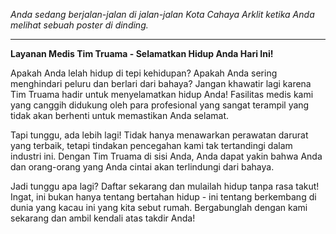 _Anda sedang berjalan-jalan di jalan-jalan Kota Cahaya Arklit ketika Anda melihat sebuah poster di dinding._

---

**Layanan Medis Tim Truama - Selamatkan Hidup Anda Hari Ini!**

Apakah Anda lelah hidup di tepi kehidupan? Apakah Anda sering menghindari peluru dan berlari dari bahaya? Jangan khawatir lagi karena Tim Truama hadir untuk menyelamatkan hidup Anda! Fasilitas medis kami yang canggih didukung oleh para profesional yang sangat terampil yang tidak akan berhenti untuk memastikan Anda selamat.

Tapi tunggu, ada lebih lagi! Tidak hanya menawarkan perawatan darurat yang terbaik, tetapi tindakan pencegahan kami tak tertandingi dalam industri ini. Dengan Tim Truama di sisi Anda, Anda dapat yakin bahwa Anda dan orang-orang yang Anda cintai akan terlindungi dari bahaya.

Jadi tunggu apa lagi? Daftar sekarang dan mulailah hidup tanpa rasa takut! Ingat, ini bukan hanya tentang bertahan hidup - ini tentang berkembang di dunia yang kacau ini yang kita sebut rumah. Bergabunglah dengan kami sekarang dan ambil kendali atas takdir Anda!
